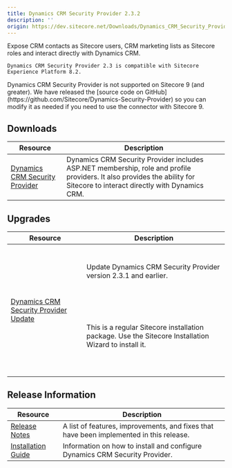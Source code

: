 ```yaml
---
title: Dynamics CRM Security Provider 2.3.2
description: ''
origin: https://dev.sitecore.net/Downloads/Dynamics_CRM_Security_Provider/2_3/Dynamics_CRM_Security_Provider_2_3_2.aspx
---
```


Expose CRM contacts as Sitecore users, CRM marketing lists as Sitecore roles and interact directly with Dynamics CRM.

`Dynamics CRM Security Provider 2.3 is compatible with Sitecore Experience Platform 8.2.`

  <Alert variant='warning' mb={4}>
    <AlertIcon />
    Dynamics CRM Security Provider is not supported on Sitecore 9 (and greater). We have released the [source code on GitHub](https://github.com/Sitecore/Dynamics-Security-Provider) so you can modify it as needed if you need to use the connector with Sitecore 9.
  </Alert>
  

## Downloads

 | Resource | Description |
 | --- | --- |
 | [Dynamics CRM Security Provider](https://scdp.blob.core.windows.net/downloads/Dynamics%20CRM%20Security%20Provider/2%203/Dynamics%20CRM%20Security%20Provider%202%203%202/Secure/Microsoft%20Dynamics%20CRM%20Security%20Provider%202.3.2%20rev.%20170118.zip) | Dynamics CRM Security Provider includes ASP.NET membership, role and profile providers. It also provides the ability for Sitecore to interact directly with Dynamics CRM. |

## Upgrades

 | Resource | Description |
 | --- | --- |
 | [Dynamics CRM Security Provider Update](https://scdp.blob.core.windows.net/downloads/Dynamics%20CRM%20Security%20Provider/2%203/Dynamics%20CRM%20Security%20Provider%202%203%202/Secure/Microsoft%20Dynamics%20CRM%20Security%20Provider%202.3.2%20rev.%20170118%20Update.zip) | <br /><br />Update Dynamics CRM Security Provider version 2.3.1 and earlier.<br /><br />  <Alert variant='warning' mb={4}><br />    <AlertIcon /><br />    <br /><br />This is a regular Sitecore installation package. Use the Sitecore Installation Wizard to install it.<br /><br /><br />  </Alert><br />   |

## Release Information

 | Resource | Description |
 | --- | --- |
 | [Release Notes](/downloads/Dynamics_CRM_Security_Provider/2_3/Dynamics_CRM_Security_Provider_2_3_2/Release_Notes) | A list of features, improvements, and fixes that have been implemented in this release. |
 | [Installation Guide](/downloads/Dynamics_CRM_Security_Provider/2_3/Dynamics_CRM_Security_Provider_2_3_2/Installation_Guide) | Information on how to install and configure Dynamics CRM Security Provider. |